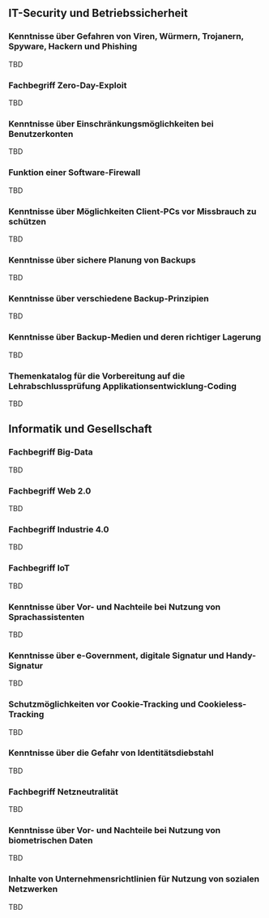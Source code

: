 ## IT-Security und Betriebssicherheit

### Kenntnisse über Gefahren von Viren, Würmern, Trojanern, Spyware, Hackern und Phishing

TBD

### Fachbegriff Zero-Day-Exploit

TBD

### Kenntnisse über Einschränkungsmöglichkeiten bei Benutzerkonten

TBD

### Funktion einer Software-Firewall

TBD

### Kenntnisse über Möglichkeiten Client-PCs vor Missbrauch zu schützen

TBD

### Kenntnisse über sichere Planung von Backups

TBD

### Kenntnisse über verschiedene Backup-Prinzipien

TBD

### Kenntnisse über Backup-Medien und deren richtiger Lagerung

TBD

### Themenkatalog für die Vorbereitung auf die Lehrabschlussprüfung Applikationsentwicklung-Coding

TBD

## Informatik und Gesellschaft

### Fachbegriff Big-Data

TBD

### Fachbegriff Web 2.0

TBD

### Fachbegriff Industrie 4.0

TBD

### Fachbegriff IoT

TBD

### Kenntnisse über Vor- und Nachteile bei Nutzung von Sprachassistenten

TBD

### Kenntnisse über e-Government, digitale Signatur und Handy-Signatur

TBD

### Schutzmöglichkeiten vor Cookie-Tracking und Cookieless-Tracking

TBD

### Kenntnisse über die Gefahr von Identitätsdiebstahl

TBD

### Fachbegriff Netzneutralität

TBD

### Kenntnisse über Vor- und Nachteile bei Nutzung von biometrischen Daten

TBD

### Inhalte von Unternehmensrichtlinien für Nutzung von sozialen Netzwerken

TBD
